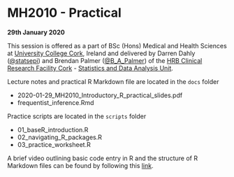 # MH2010 - Practical
**29th January 2020**

This session is offered as a part of BSc (Hons) Medical and Health Sciences at [University College Cork](https://www.ucc.ie/admin/registrar/calendar/medicine/med026.html), Ireland and delivered by Darren Dahly ([@statsepi](https://twitter.com/statsepi)) and Brendan Palmer ([@B_A_Palmer](https://twitter.com/B_A_Palmer)) of the [HRB Clinical Research Facility Cork](https://crfc.ucc.ie/) - [Statistics and Data Analysis Unit](https://crfcsdau.github.io/). 

Lecture notes and practical R Markdown file are located in the `docs` folder
+ 2020-01-29\_MH2010\_Introductory\_R\_practical\_slides.pdf
+ frequentist_inference.Rmd

Practice scripts are located in the `scripts` folder
+ 01\_baseR\_introduction.R
+ 02\_navigating\_R\_packages.R
+ 03\_practice\_worksheet.R

A brief video outlining basic code entry in R and the structure of R Markdown files can be found by following this [link](https://www.youtube.com/watch?v=SEyD-BYzKI4).


